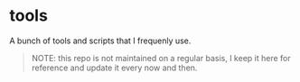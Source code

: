 # tools
A bunch of tools and scripts that I frequenly use.
> NOTE: this repo is not maintained on a regular basis, I keep it here for reference and update it every now and then.
